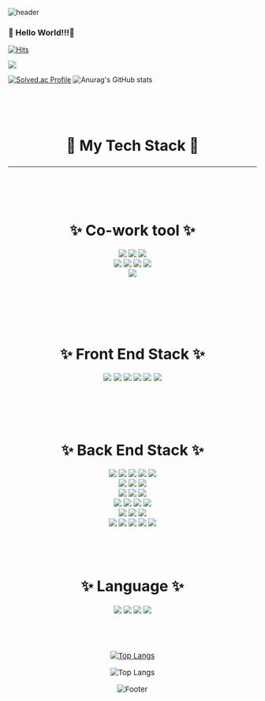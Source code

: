 

![header](https://capsule-render.vercel.app/api?type=waving&color=0:0aa85e,100:ffffff&height=300&section=header&text=HeeSoo&fontSize=70&fontColor=595b5a&animation=fadeIn)



### 🧸 Hello World!!!👋

[![Hits](https://hits.seeyoufarm.com/api/count/incr/badge.svg?url=https%3A%2F%2Fgithub.com%2Fheesootory%2Fhit-counter&count_bg=%233DC8AF&title_bg=%23555555&icon=tencentqq.svg&icon_color=%23E7E7E7&title=visitors&edge_flat=false)](https://hits.seeyoufarm.com)





<a href="https://www.instagram.com/c._.heesoo" target="_blank"><img src="https://img.shields.io/badge/Instagram-E4405F?style=flat-square&logo=Instagram&logoColor=white"/></a>


<p>

[![Solved.ac Profile](http://mazassumnida.wtf/api/v2/generate_badge?boj=93hschoi)](https://solved.ac/profile/93hschoi)
![Anurag's GitHub stats](https://github-readme-stats.vercel.app/api?username=heesootory&show_icons=true&theme=cobalt)

</p>

<br>
<br>
<br>


<div align = "center" style="font-size:20px">
  <h2> 🐳  My Tech Stack 🦅 </h2>
<div>

---


<br>
<br>

<div align = "center" style="font-size:15px">
  <h1>✨ Co-work tool ✨</h1>

<img src="https://img.shields.io/badge/Jira-0052CC?style=plastic-square&logo=Jira Software&logoColor=white">
<img src="https://img.shields.io/badge/Mattermost-0058CC?style=plastic-square&logo=Mattermost&logoColor=white">
<img src="https://img.shields.io/badge/GitLab-FC6D26?style=plastic-square&logo=GitLab&logoColor=white">
<br>
<img src="https://img.shields.io/badge/Notion-000000?style=plastic-square&logo=Notion&logoColor=white">
<img src="https://img.shields.io/badge/Figma-F24E1E?style=plastic-square&logo=Figma&logoColor=white">
<img src="https://img.shields.io/badge/Postman-FF6C37?style=plastic-square&logo=Postman&logoColor=white">
<img src="https://img.shields.io/badge/GitHub-181717?style=plastic-square&logo=GitHub&logoColor=white">
<br>
<img src="https://img.shields.io/badge/Slack-4A154B?style=plastic-square&logo=Slack&logoColor=white">
<br>
</div>

<br>
<br>
<br>
<br>

<div align = "center" style="font-size:15px">
  <h1>✨ Front End Stack ✨</h1>
<img src="https://img.shields.io/badge/html5-E34F26?style=plastic-square&logo=html5&logoColor=white">
<img src="https://img.shields.io/badge/css-1572B6?style=plastic-square&logo=css3&logoColor=white">
<img src="https://img.shields.io/badge/Vue.js-4FC08D?style=plastic-square&logo=Vue.js&logoColor=white">
<img src="https://img.shields.io/badge/Vuetify-1867C0?style=plastic-square&logo=Vuetify&logoColor=white">
<img src="https://img.shields.io/badge/pug-A86454?style=plastic-square&logo=pug&logoColor=white">
<img src="https://img.shields.io/badge/javascript-F7DF1E?style=plastic-square&logo=javascript&logoColor=black">
<div>


<br>
<br>
<br>
<br>


<div align = "center" style="font-size:15px">
  <h1>✨ Back End Stack ✨</h1>

<img src="https://img.shields.io/badge/nginx-009639?style=plastic-square&logo=nginx&logoColor=white">
<img src="https://img.shields.io/badge/linux-yellow?style=plastic-square&logo=linux&logoColor=black">
<img src="https://img.shields.io/badge/docker-2481D4?style=plastic-square&logo=docker&logoColor=white">
<img src="https://img.shields.io/badge/ubuntu-D24939?style=plastic-square&logo=ubuntu&logoColor=white">
<img src="https://img.shields.io/badge/jenkins-D33832?style=plastic-square&logo=jenkins&logoColor=black">
<br>
<img src="https://img.shields.io/badge/Amazon EC2-FF9900?style=plastic-square&logo=Amazon EC2&logoColor=black">
<img src="https://img.shields.io/badge/Amazon AWS-FF9900?style=plastic-square&logo=Amazon AWS&logoColor=black">
<img src="https://img.shields.io/badge/Amazon S3-569A31?style=plastic-square&logo=Amazon S3&logoColor=black">
<br>
<img src="https://img.shields.io/badge/Spring Boot-6DB33F?style=plastic-square&logo=Spring Boot&logoColor=white">
<img src="https://img.shields.io/badge/Spring Security-6DB33F?style=plastic-square&logo=Spring Security&logoColor=white">
<img src="https://img.shields.io/badge/Spring cloud-6DB33F?style=plastic-square&logo=icloud&logoColor=white">
<br>
<img src="https://img.shields.io/badge/Let's Encrypt-003A70?style=plastic-square&logo=Let's Encrypt&logoColor=white">
<img src="https://img.shields.io/badge/Swagger-85EA2D?style=plastic-square&logo=Swagger&logoColor=white">
<img src="https://img.shields.io/badge/Gradle-02303A?style=plastic-square&logo=Gradle&logoColor=white">
<img src="https://img.shields.io/badge/Apache Maven-C71A36?style=plastic-square&logo=Apache Maven&logoColor=white">
<br>
<img src="https://img.shields.io/badge/express-000000?style=plastic-square&logo=express&logoColor=white"> 
<img src="https://img.shields.io/badge/django-092E20?style=plastic-square&logo=django&logoColor=white">
<img src="https://img.shields.io/badge/mongoDB-47A248?style=plastic-square&logo=MongoDB&logoColor=white">
<br>
<img src="https://img.shields.io/badge/node.js-339933?style=plastic-square&logo=Node.js&logoColor=white">
<img src="https://img.shields.io/badge/mysql-4479A1?style=plastic-square&logo=mysql&logoColor=white">
<img src="https://img.shields.io/badge/git-F05032?style=plastic-square&logo=git&logoColor=white">
<img src="https://img.shields.io/badge/Vim-019733?style=plastic-square&logo=Vim&logoColor=white">
<img src="https://img.shields.io/badge/RabbitMQ-FF6600?style=plastic-square&logo=RabbitMQ&logoColor=white">
</div>

<br>
<br>
<br>


<div align = "center" style="font-size:15px">
  <h1>✨ Language ✨</h1>

<img src="https://img.shields.io/badge/C-a6c1ee?style=plastic-square&logo=C&logoColor=white">
<img src="https://img.shields.io/badge/c++-00599C?style=plastic-square&logo=c%2B%2B&logoColor=white">
<img src="https://img.shields.io/badge/java-C71A36?style=plastic-square&logo=java&logoColor=white">
<img src="https://img.shields.io/badge/python-3776AB?style=plastic-square&logo=python&logoColor=white">


<br>
</div>

<Br>
<Br>
<Br>
  
</p>

[![Top Langs](https://github-readme-stats.vercel.app/api/top-langs/?username=heesootory&layout=compact&theme=gruvbox)](https://github.com/heesootory/github-readme-stats)

![Top Langs](https://github-readme-stats.vercel.app/api/top-langs/?username=heesootory&layout=compact&theme=gruvbox)


![Footer](https://capsule-render.vercel.app/api?type=waving&color=0:0aa85e,100:ffffff&height=100&section=footer)


  
